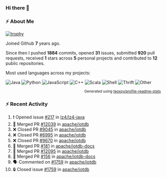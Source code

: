 ### Hi there 👋

### :zap: About Me

[![trophy](https://github-profile-trophy.vercel.app/?username=HTHou&theme=onedark)](https://github.com/ryo-ma/github-profile-trophy)
   
Joined Github **7** years ago.

Since then I pushed **1884** commits, opened **31** issues, submitted **920** pull requests, received **1** stars across **5** personal projects and contributed to **12** public repositories.

Most used languages across my projects:

![Java](https://img.shields.io/static/v1?style=flat-square&label=%E2%A0%80&color=555&labelColor=%23b07219&message=Java%EF%B8%B195.4%25)
![Python](https://img.shields.io/static/v1?style=flat-square&label=%E2%A0%80&color=555&labelColor=%233572A5&message=Python%EF%B8%B11.2%25)
![JavaScript](https://img.shields.io/static/v1?style=flat-square&label=%E2%A0%80&color=555&labelColor=%23f1e05a&message=JavaScript%EF%B8%B10.7%25)
![C++](https://img.shields.io/static/v1?style=flat-square&label=%E2%A0%80&color=555&labelColor=%23f34b7d&message=C%2B%2B%EF%B8%B10.5%25)
![Scala](https://img.shields.io/static/v1?style=flat-square&label=%E2%A0%80&color=555&labelColor=%23c22d40&message=Scala%EF%B8%B10.4%25)
![Shell](https://img.shields.io/static/v1?style=flat-square&label=%E2%A0%80&color=555&labelColor=%2389e051&message=Shell%EF%B8%B10.3%25)
![Thrift](https://img.shields.io/static/v1?style=flat-square&label=%E2%A0%80&color=555&labelColor=%23D12127&message=Thrift%EF%B8%B10.3%25)
![Other](https://img.shields.io/static/v1?style=flat-square&label=%E2%A0%80&color=555&labelColor=%23ededed&message=Other%EF%B8%B10.8%25)

<p align="right"><sub>Generated using <a href="https://github.com/marketplace/actions/profile-readme-stats">teoxoy/profile-readme-stats</a></sub></p>


<!--![](https://github.com/HTHou/HTHou/blob/output/github-contribution-grid-snake.svg)-->

<!--![Haonan Hou's github stats](https://github-readme-stats.vercel.app/api?username=HTHou&count_private=true&show_icons=true&theme=onedark)-->

<!--![Haonan Hou's wakatime stats](https://github-readme-stats.vercel.app/api/wakatime?username=HTHou&layout=compact&theme=onedark)-->

<!--![Top Langs](https://github-readme-stats.vercel.app/api/top-langs/?username=HTHou&theme=onedark&layout=compact)-->

### :zap: Recent Activity
<!--START_SECTION:activity-->
1. ❗ Opened issue [#217](https://github.com/lz4/lz4-java/issues/217) in [lz4/lz4-java](https://github.com/lz4/lz4-java)
2. 🎉 Merged PR [#12039](https://github.com/apache/iotdb/pull/12039) in [apache/iotdb](https://github.com/apache/iotdb)
3. ❌ Closed PR [#9045](https://github.com/apache/iotdb/pull/9045) in [apache/iotdb](https://github.com/apache/iotdb)
4. ❌ Closed PR [#6995](https://github.com/apache/iotdb/pull/6995) in [apache/iotdb](https://github.com/apache/iotdb)
5. ❌ Closed PR [#9670](https://github.com/apache/iotdb/pull/9670) in [apache/iotdb](https://github.com/apache/iotdb)
6. 🎉 Merged PR [#181](https://github.com/apache/iotdb-docs/pull/181) in [apache/iotdb-docs](https://github.com/apache/iotdb-docs)
7. 🎉 Merged PR [#12095](https://github.com/apache/iotdb/pull/12095) in [apache/iotdb](https://github.com/apache/iotdb)
8. 🎉 Merged PR [#156](https://github.com/apache/iotdb-docs/pull/156) in [apache/iotdb-docs](https://github.com/apache/iotdb-docs)
9. 🗣 Commented on [#1759](https://github.com/apache/iotdb/issues/1759#issuecomment-1968147674) in [apache/iotdb](https://github.com/apache/iotdb)
10. 🔒 Closed issue [#1759](https://github.com/apache/iotdb/issues/1759) in [apache/iotdb](https://github.com/apache/iotdb)
<!--END_SECTION:activity-->

<!--
**HTHou/HTHou** is a ✨ _special_ ✨ repository because its `README.md` (this file) appears on your GitHub profile.

Here are some ideas to get you started:

- 🔭 I’m currently working on ...
- 🌱 I’m currently learning ...
- 👯 I’m looking to collaborate on ...
- 🤔 I’m looking for help with ...
- 💬 Ask me about ...
- 📫 How to reach me: ...
- 😄 Pronouns: ...
- ⚡ Fun fact: ...
-->
